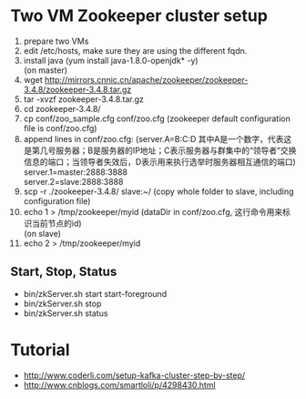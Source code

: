 # Two VM Zookeeper cluster setup
1. prepare two VMs
2. edit /etc/hosts, make sure they are using the different fqdn.
3. install java (yum install java-1.8.0-openjdk* -y) <br />
(on master)
4. wget http://mirrors.cnnic.cn/apache/zookeeper/zookeeper-3.4.8/zookeeper-3.4.8.tar.gz
5. tar -xvzf zookeeper-3.4.8.tar.gz
6. cd zookeeper-3.4.8/
7. cp conf/zoo_sample.cfg conf/zoo.cfg (zookeeper default configuration file is conf/zoo.cfg)
8. append lines in conf/zoo.cfg: (server.A=B:C:D 其中A是一个数字，代表这是第几号服务器；B是服务器的IP地址；C表示服务器与群集中的“领导者”交换信息的端口；当领导者失效后，D表示用来执行选举时服务器相互通信的端口)<br />
	 server.1=master:2888:3888<br />
	 server.2=slave:2888:3888
9. scp -r ./zookeeper-3.4.8/ slave:~/ (copy whole folder to slave, including configuration file)
10. echo 1 > /tmp/zookeeper/myid (dataDir in conf/zoo.cfg, 这行命令用来标识当前节点的id) <br />
(on slave)
11. echo 2 > /tmp/zookeeper/myid

## Start, Stop, Status
* bin/zkServer.sh start start-foreground
* bin/zkServer.sh stop
* bin/zkServer.sh status

# Tutorial
* http://www.coderli.com/setup-kafka-cluster-step-by-step/
* http://www.cnblogs.com/smartloli/p/4298430.html
